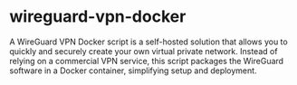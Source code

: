 # wireguard-vpn-docker
A WireGuard VPN Docker script is a self-hosted solution that allows you to quickly and securely create your own virtual private network. Instead of relying on a commercial VPN service, this script packages the WireGuard software in a Docker container, simplifying setup and deployment.

